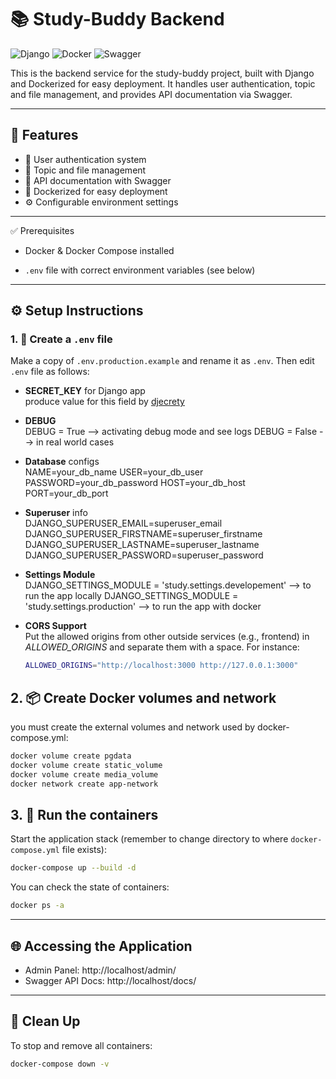 # 📚 Study-Buddy Backend

![Django](https://img.shields.io/badge/Django-092E20?style=for-the-badge&logo=django&logoColor=white)
![Docker](https://img.shields.io/badge/Docker-2496ED?style=for-the-badge&logo=docker&logoColor=white)
![Swagger](https://img.shields.io/badge/Swagger-85EA2D?style=for-the-badge&logo=swagger&logoColor=black)

This is the backend service for the study-buddy project, built with Django and Dockerized for easy deployment. It handles user authentication, topic and file management, and provides API documentation via Swagger.

---

## 🚀 Features

- 🔐 User authentication system
- 📂 Topic and file management
- 📝 API documentation with Swagger
- 🐳 Dockerized for easy deployment
- ⚙️ Configurable environment settings

---

✅ Prerequisites

- Docker & Docker Compose installed

- `.env` file with correct environment variables (see below)

---

## ⚙️ Setup Instructions

### 1. 🔐 Create a `.env` file

Make a copy of `.env.production.example` and rename it as `.env`. Then edit `.env` file as follows:

- **SECRET_KEY** for Django app  
  produce value for this field by [djecrety](https://djecrety.ir/)

- **DEBUG**  
  DEBUG = True --> activating debug mode and see logs
  DEBUG = False --> in real world cases

- **Database** configs  
  NAME=your_db_name
  USER=your_db_user
  PASSWORD=your_db_password
  HOST=your_db_host
  PORT=your_db_port

- **Superuser** info  
  DJANGO_SUPERUSER_EMAIL=superuser_email
  DJANGO_SUPERUSER_FIRSTNAME=superuser_firstname
  DJANGO_SUPERUSER_LASTNAME=superuser_lastname
  DJANGO_SUPERUSER_PASSWORD=superuser_password

- **Settings Module**  
  DJANGO_SETTINGS_MODULE = 'study.settings.developement' --> to run the app locally
  DJANGO_SETTINGS_MODULE = 'study.settings.production' --> to run the app with docker

- **CORS Support**  
  Put the allowed origins from other outside services (e.g., frontend) in _ALLOWED_ORIGINS_ and separate them with a space. For instance:
  ```bash
  ALLOWED_ORIGINS="http://localhost:3000 http://127.0.0.1:3000"
  ```

## 2. 📦 Create Docker volumes and network

you must create the external volumes and network used by docker-compose.yml:

```bash
docker volume create pgdata
docker volume create static_volume
docker volume create media_volume
docker network create app-network
```

## 3. 🚀 Run the containers

Start the application stack (remember to change directory to where `docker-compose.yml` file exists):

```bash
docker-compose up --build -d
```

You can check the state of containers:

```bash
docker ps -a
```

---

## 🌐 Accessing the Application

- Admin Panel: http://localhost/admin/
- Swagger API Docs: http://localhost/docs/

---

## 🧹 Clean Up

To stop and remove all containers:

```bash
docker-compose down -v
```
